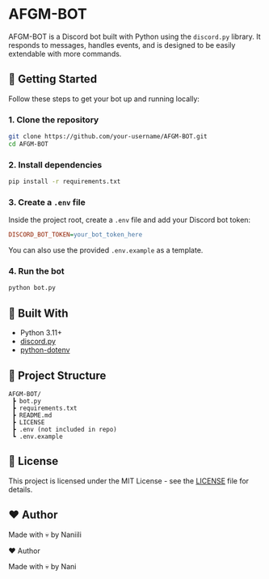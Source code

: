 # AFGM-BOT

AFGM-BOT is a Discord bot built with Python using the `discord.py` library.
It responds to messages, handles events, and is designed to be easily extendable with more commands.

## 🚀 Getting Started

Follow these steps to get your bot up and running locally:

### 1. Clone the repository

```bash
git clone https://github.com/your-username/AFGM-BOT.git
cd AFGM-BOT
```

### 2. Install dependencies

```bash
pip install -r requirements.txt
```

### 3. Create a `.env` file

Inside the project root, create a `.env` file and add your Discord bot token:

```ini
DISCORD_BOT_TOKEN=your_bot_token_here
```

You can also use the provided `.env.example` as a template.

### 4. Run the bot

```bash
python bot.py
```

## 🧰 Built With

* Python 3.11+
* [discord.py](https://discordpy.readthedocs.io/en/stable/)
* [python-dotenv](https://github.com/theskumar/python-dotenv)

## 📁 Project Structure

```
AFGM-BOT/
 ┣ bot.py
 ┣ requirements.txt
 ┣ README.md
 ┣ LICENSE
 ┣ .env (not included in repo)
 ┗ .env.example
```

## 📝 License

This project is licensed under the MIT License - see the [LICENSE](LICENSE) file for details.

## ❤️ Author

Made with 💀 by Naniili

❤️ Author

Made with 💀 by Nani
